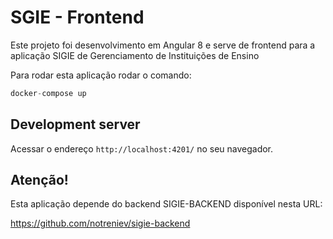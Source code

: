 # SGIE - Frontend

Este projeto foi desenvolvimento em Angular 8 e serve de frontend para a aplicação SIGIE de Gerenciamento de Instituições de Ensino

Para rodar esta aplicação rodar o comando:

```javascript
docker-compose up
```

## Development server

Acessar o endereço `http://localhost:4201/` no seu navegador.

## Atenção!

Esta aplicação depende do backend SIGIE-BACKEND disponível nesta URL:

https://github.com/notreniev/sigie-backend

